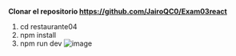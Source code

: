 **Clonar el repositorio https://github.com/JairoQC0/Exam03react**

 1. cd restaurante04
 2. npm install
 3. npm run dev
![image](https://github.com/user-attachments/assets/ce72d89c-c6d9-4114-be51-11dbdb7999bf)
